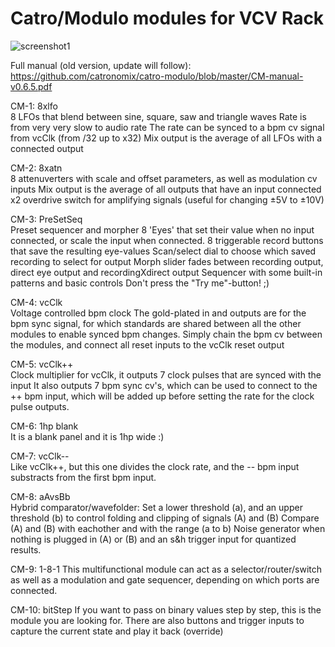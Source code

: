 
# Catro/Modulo modules for VCV Rack

![screenshot1](https://github.com/catronomix/catro-modulo/blob/master/CM066.PNG?raw=true)

Full manual (old version, update will follow): <br> https://github.com/catronomix/catro-modulo/blob/master/CM-manual-v0.6.5.pdf

CM-1: 8xlfo <br>
8 LFOs that blend between sine, square, saw and triangle waves
Rate is from very very slow to audio rate
The rate can be synced to a bpm cv signal from vcClk (from /32 up to x32)
Mix output is the average of all LFOs with a connected output

CM-2: 8xatn<br>
8 attenuverters with scale and offset parameters, as well as modulation cv inputs
Mix output is the average of all outputs that have an input connected
x2 overdrive switch for amplifying signals (useful for changing ±5V to ±10V)

CM-3: PreSetSeq<br>
Preset sequencer and morpher 
8 'Eyes' that set their value when no input connected, or scale the input when connected.
8 triggerable record buttons that save the resulting eye-values
Scan/select dial to choose which saved recording to select for output
Morph slider fades between recording output, direct eye output and recordingXdirect output
Sequencer with some built-in patterns and basic controls
Don't press the "Try me"-button! ;)

CM-4: vcClk<br>
Voltage controlled bpm clock
The gold-plated in and outputs are for the bpm sync signal, for which standards are shared between all the other modules to enable synced bpm changes. Simply chain the bpm cv between the modules, and connect all reset inputs to the vcClk reset output

CM-5: vcClk++<br>
Clock multiplier for vcClk, it outputs 7 clock pulses that are synced with the input
It also outputs 7 bpm sync cv's, which can be used to connect to the ++ bpm input, which will be added up before setting the rate for the clock pulse outputs.

CM-6: 1hp blank<br>
It is a blank panel and it is 1hp wide :)

CM-7: vcClk--<br>
Like vcClk++, but this one divides the clock rate, and the -- bpm input substracts from the first bpm input.

CM-8: aAvsBb<br>
Hybrid comparator/wavefolder:
Set a lower threshold (a), and an upper threshold (b) to control folding and clipping of signals (A) and (B)
Compare (A) and (B) with eachother and with the range (a to b)
Noise generator when nothing is plugged in (A) or (B) and an s&h trigger input for quantized results.

CM-9: 1-8-1
This multifunctional module can act as a selector/router/switch as well as a modulation and gate sequencer, depending on which ports are connected.

CM-10: bitStep
If you want to pass on binary values step by step, this is the module you are looking for.
There are also buttons and trigger inputs to capture the current state and play it back (override)
